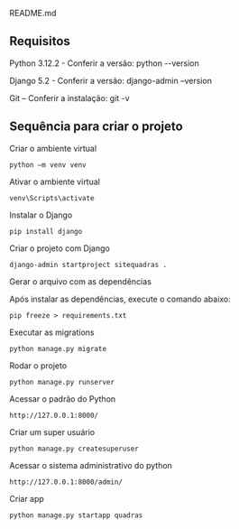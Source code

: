README.md 

## Requisitos 

Python 3.12.2 - Conferir a versão: python --version 

Django 5.2 - Conferir a versão: django-admin –version 

Git – Conferir a instalação: git -v 

 

## Sequência para criar o projeto 

Criar o ambiente virtual  

    python –m venv venv 

 

Ativar o ambiente virtual 

    venv\Scripts\activate 

 

Instalar o Django 

    pip install django 

 

Criar o projeto com Django 

    django-admin startproject sitequadras .  

 

Gerar o arquivo com as dependências 

Após instalar as dependências, execute o comando abaixo: 

    pip freeze > requirements.txt 

 

Executar as migrations 

    python manage.py migrate 

 

Rodar o projeto 

    python manage.py runserver 

 

Acessar o padrão do Python 

    http://127.0.0.1:8000/ 

 

Criar um super usuário 

    python manage.py createsuperuser 

 

Acessar o sistema administrativo do python  

    http://127.0.0.1:8000/admin/ 

 

Criar app 

    python manage.py startapp quadras
